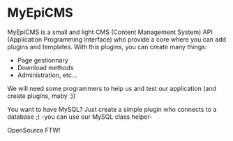 MyEpiCMS
========

MyEpiCMS is a small and light CMS (Content Management System) API (Application Programming Interface) who provide a core where you can add plugins and templates.
With this plugins, you can create many things:
- Page gestionnary
- Download methods
- Administration, etc...

We will need some programmers to help us and test our application (and create plugins, maby :))

You want to have MySQL? Just create a simple plugin who connects to a database ;) -you can use our MySQL class helper-


OpenSource FTW!
